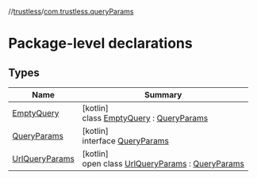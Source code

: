 //[trustless](../../index.md)/[com.trustless.queryParams](index.md)

# Package-level declarations

## Types

| Name | Summary |
|---|---|
| [EmptyQuery](-empty-query/index.md) | [kotlin]<br>class [EmptyQuery](-empty-query/index.md) : [QueryParams](-query-params/index.md) |
| [QueryParams](-query-params/index.md) | [kotlin]<br>interface [QueryParams](-query-params/index.md) |
| [UrlQueryParams](-url-query-params/index.md) | [kotlin]<br>open class [UrlQueryParams](-url-query-params/index.md) : [QueryParams](-query-params/index.md) |
